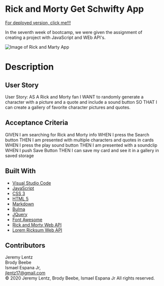 # Rick and Morty Get Schwifty App

[For deployed version, click me!!!](https://jlentz17.github.io/rick-and-morty-app/)

In the seventh week of bootcamp, we were given the assignment of creating a project with JavaScript and WEb API's.


![Image of Rick and Marty App](./rickAndMortyProjectScreenshot.png/)

# Description 

## User Story

User Story: AS A Rick and Morty fan
I WANT to randomly generate a character with a picture and a quote and include a sound button 
SO THAT I can create a gallery of favorite character pictures and quotes.

## Acceptance Criteria

GIVEN I am searching for Rick and Morty info
WHEN I press the Search button
THEN I am presented with multiple characters and quotes in cards
WHEN I press the play sound button
THEN I am presented with a soundclip
WHEN I push Save Button
THEN I can save my card and see it in a gallery in saved storage

## Built With

* [Visual Studio Code](https://code.visualstudio.com/)
* [JavaScript](https://developer.mozilla.org/en-US/docs/Web/JavaScript)
* [CSS 3](https://developer.mozilla.org/en-US/docs/Web/CSS)
* [HTML 5](https://developer.mozilla.org/en-US/docs/Web/Guide/HTML/HTML5)
* [Markdown](https://markdownguide.org/cheat-sheet/)
* [Bulma]()
* [JQuery]()
* [Font Awesome]()
* [Rick and Morty Web API]()
* [Lorem Ricksum Web API]()


## Contributors

Jeremy Lentz <br> Brody Beebe <br> Ismael Espana Jr, <br> <jlentz17@gmail.com> <br> &copy; 2020 Jeremy Lentz, Brody Beebe, Ismael Espana Jr  All rights reserved.
